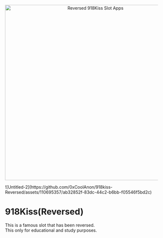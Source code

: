
<p align="center">
    <img width="580" src="https://github.com/0xCoolAnon/918kiss-Reversed/assets/110695357/6cfb557f-a8ce-48f9-9501-d81c57bcb275" alt="Reversed 918Kiss Slot Apps">
</p>
![Untitled-2](https://github.com/0xCoolAnon/918kiss-Reversed/assets/110695357/ab32852f-83dc-44c2-b6bb-f05546f5bd2c)


# 918Kiss(Reversed)
This is a famous slot that has been reversed.<br>This only for educational and study purposes.
